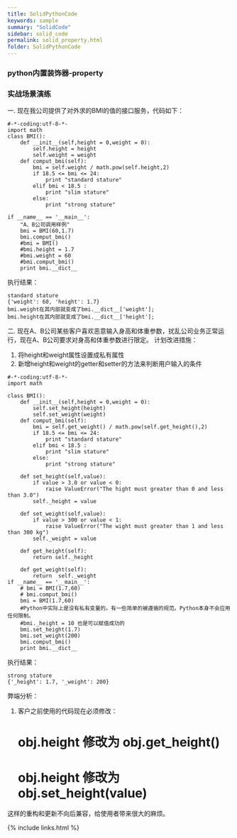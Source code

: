 ```yaml
---
title: SolidPythonCode
keywords: sample
summary: "SolidCode"
sidebar: solid_code
permalink: solid_property.html
folder: SolidPythonCode
---
```


### python内置装饰器-property

### 实战场景演练

一. 现在我公司提供了对外求的BMI的值的接口服务，代码如下：
<pre><code>#-*-coding:utf-8-*-
import math
class BMI():
    def __init__(self,height = 0,weight = 0):
        self.height = height
        self.weight = weight
    def comput_bmi(self):
        bmi = self.weight / math.pow(self.height,2)
        if 18.5 <= bmi <= 24:
            print "standard stature"
        elif bmi < 18.5 :
            print "slim stature"
        else:
            print "strong stature"

if __name__ == '__main__':
    "A、B公司调用样例"
    bmi = BMI(60,1.7)
    bmi.comput_bmi()
    #bmi = BMI()
    #bmi.height = 1.7
    #bmi.weight = 60
    #bmi.comput_bmi()
    print bmi.__dict__</code></pre>
执行结果：
<pre><code>standard stature
{'weight': 60, 'height': 1.7}
bmi.weight在其内部就变成了bmi.__dict__['weight'];
bmi.height在其内部就变成了bmi.__dict__['height'];</code></pre>

二. 现在A、B公司某些客户喜欢恶意输入身高和体重参数，扰乱公司业务正常运行，现在A、B公司要求对身高和体重参数进行限定。
计划改进措施：
1. 将height和weight属性设置成私有属性
2. 新增height和weight的getter和setter的方法来判断用户输入的条件
<pre><code>#-*-coding:utf-8-*-
import math

class BMI():
    def __init__(self,height = 0,weight = 0):
        self.set_height(height)
        self.set_weight(weight)
    def comput_bmi(self):
        bmi = self.get_weight() / math.pow(self.get_height(),2)
        if 18.5 <= bmi <= 24:
            print "standard stature"
        elif bmi < 18.5 :
            print "slim stature"
        else:
            print "strong stature"

    def set_height(self,value):
        if value > 3.0 or value < 0:
            raise ValueError("The hight must greater than 0 and less than 3.0")
        self._height = value

    def set_weight(self,value):
        if value > 300 or value < 1:
            raise ValueError("The wight must greater than 1 and less than 300 kg")
        self._weight = value

    def get_height(self):
        return self._height

    def get_weight(self):
        return  self._weight
if __name__ == '__main__':
    # bmi = BMI(1.7,60)
    # bmi.comput_bmi()
    bmi = BMI(1.7,60)
    #Python中实际上是没有私有变量的。有一些简单的被遵循的规范。Python本身不会应用任何限制。
    #bmi._height = 10 也是可以赋值成功的
    bmi.set_height(1.7)
    bmi.set_weight(200)
    bmi.comput_bmi()
    print bmi.__dict__</code></pre>
执行结果：
<pre><code>strong stature
{'_height': 1.7, '_weight': 200}</code></pre>
 弊端分析：
1. 客户之前使用的代码现在必须修改：
    # obj.height 修改为 obj.get_height()
    # obj.height 修改为 obj.set_height(value)
这样的重构和更新不向后兼容，给使用者带来很大的麻烦。

{% include links.html %}
